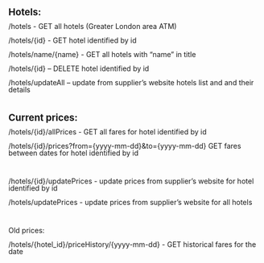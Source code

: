 <body lang="en-GB" link="#000080" vlink="#800000" dir="ltr"><p style="line-height: 100%; margin-bottom: 0cm">
<font size="4" style="font-size: 14pt"><b>Hotels:</b></font></p>
<p style="line-height: 100%; margin-bottom: 0cm">/hotels - GET all
hotels (Greater London area ATM)</p>
<p style="line-height: 100%; margin-bottom: 0cm">/hotels/{id} - GET
hotel identified by id</p>
<p style="line-height: 100%; margin-bottom: 0cm">/hotels/name/{name}
- GET all hotels with “name” in title</p>
<p style="line-height: 100%; margin-bottom: 0cm">/hotels/{id} –
DELETE hotel identified by id</p>
<p style="line-height: 100%; margin-bottom: 0cm">/hotels/updateAll –
update from supplier’s website hotels list and and their details</p>
<p style="line-height: 100%; margin-bottom: 0cm"><br/>

</p>
<p style="line-height: 100%; margin-bottom: 0cm"><font size="4" style="font-size: 14pt"><b>Current
prices:</b></font></p>
<p style="line-height: 100%; margin-bottom: 0cm">/hotels/{id}/allPrices
- GET all fares for hotel identified by id</p>
<p style="line-height: 100%; margin-bottom: 0cm">/hotels/{id}/prices?from={yyyy-mm-dd}&amp;to={yyyy-mm-dd}
GET fares between dates for hotel identified by id</p>
<p style="line-height: 100%; margin-bottom: 0cm"><br/>

</p>
<p style="line-height: 100%; margin-bottom: 0cm">/hotels/{id}/updatePrices
- update prices from supplier’s website for hotel identified by id</p>
<p style="line-height: 100%; margin-bottom: 0cm">/hotels/updatePrices
-  update prices from supplier’s website for all hotels</p>
<p style="line-height: 100%; margin-bottom: 0cm"><br/>

</p>
<p style="line-height: 100%; margin-bottom: 0cm">Old prices:</p>
<p style="line-height: 100%; margin-bottom: 0cm">/hotels/{hotel_id}/priceHistory/{yyyy-mm-dd}
- GET historical fares for the date 
</p>
</body>

